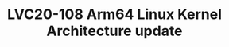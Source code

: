 ---
categories:
- lvc20
description: An overview of the latest status of Armv8-A architecture enablement for
  the arm64 Linux Kernel, including security features (Pointer Authentication, BTI,
  Memory Tagging), system features (MPAM) and new areas of investigation.
image: /assets/images/featured-images/lvc20/LVC20-108.png
session_id: LVC20-108
session_room: '[Track 2] Linux/Android'
session_slot:
  end_time: 2020-09-22 13:20
  start_time: 2020-09-22 12:55
session_speakers:
- speaker_bio: Matteo is Director of Software Technology Management at Arm and serves
    as Chairman of the Board for Trusted Firmware . He drives Arm&#39;s community
    effort into various open source projects, focusing on security architectures,
    firmware &amp; kernel interfaces, platform security requirements and ecosystem
    enablement. In a previous life, he spent many years managing and working on embedded
    software developments for networking and automotive devices across various companies,
    where firmware meant BSPs and lot of proprietary headache.
  speaker_company: Arm
  speaker_image: http://avatars.sched.co/7/02/7234934/avatar.jpg.320x320px.jpg?7c9
  speaker_name: Matteo Carlini
  speaker_position: Co-Chair, Trustedfirmware.org &amp; Director, Software Technology
    Management, Arm
  speaker_role: attendee, speaker
session_track: Linux Kernel
tag: session
tags: Linux Kernel
title: LVC20-108 Arm64 Linux Kernel Architecture update
amazon_s3_presentation_url: https://static.linaro.org/connect/lvc20/presentations/LVC20-108-0.pdf
amazon_s3_video_url: https://static.linaro.org/connect/lvc20/videos/lvc20-108.mp4
---